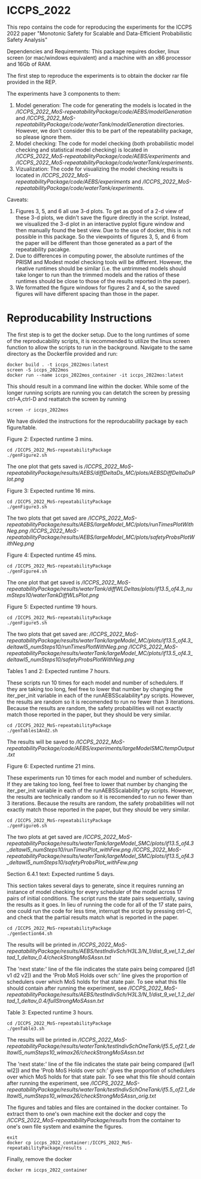# ICCPS_2022


This repo contains the code for reproducing the experiments for the ICCPS 2022 paper "Monotonic Safety for
Scalable and Data-Efficient Probabilistic Safety Analysis"

Dependencies and Requirements: This package requires docker, linux screen (or mac/windows equivalent) and a machine with an x86 processor and 16Gb of RAM.

The first step to reproduce the experiments is to obtain the docker rar file provided in the REP.


The experiments have 3 components to them:
1) Model generation: The code for generating the models is located in the */ICCPS_2022_MoS-repeatabilityPackage/code/AEBS/modelGeneration* and */ICCPS_2022_MoS-repeatabilityPackage/code/waterTank/modelGeneration* directories. However, we don't consider this to be part of the repeatability package, so please ignore them.
2) Model checking: The code for model checking (both probabilistic model checking and statistical model checking) is located in */ICCPS_2022_MoS-repeatabilityPackage/code/AEBS/experiments* and */ICCPS_2022_MoS-repeatabilityPackage/code/waterTank/experiments*.
3) Vizualization: The code for visualizing the model checking results is located in */ICCPS_2022_MoS-repeatabilityPackage/code/AEBS/experiments* and */ICCPS_2022_MoS-repeatabilityPackage/code/waterTank/experiments*.



Caveats: 
1) Figures 3, 5, and 6 all use 3-d plots. To get as good of a 2-d view of these 3-d plots, we didn't save the figure directly in the script. Instead, we visualized the 3-d plot in an interactive pyplot figure window and then manually found the best view. Due to the use of docker, this is not possible in this package. So the viewpoints of figures 3, 5, and 6 from the paper will be different than those generated as a part of the repeatability pacakge.
2) Due to differences in computing power, the absolute runtimes of the PRISM and Modest model checking tools will be different. However, the rleative runtimes should be similar (i.e. the untrimmed models should take longer to run than the trimmed models and the ratios of these runtimes should be close to those of the results reported in the paper).
3) We formatted the figure windows for figures 2 and 4, so the saved figures will have different spacing than those in the paper.


# Reproducability Instructions

The first step is to get the docker setup. Due to the long runtimes of some of the reproducability scripts, it is recommended to utilize the linux screen function to allow the scripts to run in the background. Navigate to the same directory as the Dockerfile provided and run:

```
docker build . -t iccps_2022mos:latest
screen -S iccps_2022mos
docker run --name iccps_2022mos_container -it iccps_2022mos:latest
```

This should result in a command line within the docker. While some of the longer running scripts are running you can detatch the screen by pressing ctrl-A,ctrl-D and reattatch the screen by running

```
screen -r iccps_2022mos
```

We have divided the instructions for the reproducability package by each figure/table.

Figure 2: Expected runtime 3 mins.

```
cd /ICCPS_2022_MoS-repeatabilityPackage
./genFigure2.sh
```

The one plot that gets saved is
*/ICCPS_2022_MoS-repeatabilityPackage/results/AEBS/diffDeltaDs_MC/plots/AEBSDiffDeltaDsPlot.png*


Figure 3: Expected runtime 16 mins.

```
cd /ICCPS_2022_MoS-repeatabilityPackage
./genFigure3.sh
```
The two plots that get saved are
*/ICCPS_2022_MoS-repeatabilityPackage/results/AEBS/largeModel_MC/plots/runTimesPlotWithNeg.png*
*/ICCPS_2022_MoS-repeatabilityPackage/results/AEBS/largeModel_MC/plots/safetyProbsPlotWithNeg.png*

Figure 4: Expected runtime 45 mins.

```
cd /ICCPS_2022_MoS-repeatabilityPackage
./genFigure4.sh
```
The one plot that get saved is
*/ICCPS_2022_MoS-repeatabilityPackage/results/waterTank/diffWLDeltas/plots/if13.5_of4.3_numSteps10/waterTankDiffWLsPlot.png*


Figure 5: Expected runtime 19 hours.

```
cd /ICCPS_2022_MoS-repeatabilityPackage
./genFigure5.sh
```
The two plots that get saved are:
*/ICCPS_2022_MoS-repeatabilityPackage/results/waterTank/largeModel_MC/plots/if13.5_of4.3_deltawl5_numSteps10/runTimesPlotWithNeg.png*
*/ICCPS_2022_MoS-repeatabilityPackage/results/waterTank/largeModel_MC/plots/if13.5_of4.3_deltawl5_numSteps10/safetyProbsPlotWithNeg.png*

Tables 1 and 2: Expected runtime 7 hours.

These scripts run 10 times for each model and number of schedulers. If they are taking too long, feel free to lower that number by changing the iter_per_init variable in each of the runAEBSScalability*.py scripts. However, the results are random so it is recomended to run no fewer than 3 iterations. Because the results are random, the safety probabilities will not exactly match those reported in the paper, but they should be very similar.
```
cd /ICCPS_2022_MoS-repeatabilityPackage
./genTables1And2.sh
```
The results will be saved to
*/ICCPS_2022_MoS-repeatabilityPackage/code/AEBS/experiments/largeModelSMC/tempOutput.txt*

Figure 6: Expected runtime 21 mins.

These experiments run 10 times for each model and number of schedulers. If they are taking too long, feel free to lower that number by changing the iter_per_init variable in each of the runAEBSScalability*.py scripts. However, the results are technically random so it is recomended to run no fewer than 3 iterations. Because the results are random, the safety probabilities will not exactly match those reported in the paper, but they should be very similar.
```
cd /ICCPS_2022_MoS-repeatabilityPackage
./genFigure6.sh
```
The two plots at get saved are
*/ICCPS_2022_MoS-repeatabilityPackage/results/waterTank/largeModel_SMC/plots/if13.5_of4.3_deltawl5_numSteps10/runTimesPlot_withFew.png*
*/ICCPS_2022_MoS-repeatabilityPackage/results/waterTank/largeModel_SMC/plots/if13.5_of4.3_deltawl5_numSteps10/safetyProbsPlot_withFew.png*

Section 6.4.1 text: Expected runtime 5 days.

This section takes several days to generate, since it requires running an instance of model checking for every scheduler of the model across 17 pairs of initial conditions. The script runs the state pairs sequentially, saving the results as it goes. In lieu of running the code for all of the 17 state pairs, one could run the code for less time, interrupt the srcipt by pressing ctrl-C, and check that the partial results match what is reported in the paper. 
```
cd /ICCPS_2022_MoS-repeatabilityPackage
./genSection64.sh
```
The results will be printed in 
*/ICCPS_2022_MoS-repeatabilityPackage/results/AEBS/testIndivSch/H3L3/N_1/dist_9_vel_1.2_deltad_1_deltav_0.4/checkStrongMoSAssn.txt*

The 'next state:' line of the file indicates the state pairs being compared ([d1 v1 d2 v2]) and the 'Prob MoS Holds over sch:' line gives the proportion of schedulers over which MoS holds for that state pair. To see what this file should contain after running the experiment, see
*/ICCPS_2022_MoS-repeatabilityPackage/results/AEBS/testIndivSch/H3L3/N_1/dist_9_vel_1.2_deltad_1_deltav_0.4/fullStrongMoSAssn.txt*


Table 3: Expected runtime 3 hours.

```
cd /ICCPS_2022_MoS-repeatabilityPackage
./genTable3.sh
```
The results will be printed in */ICCPS_2022_MoS-repeatabilityPackage/results/waterTank/testIndivSchOneTank/if5.5_of2.1_deltawl5_numSteps10_wlmax26/checkStrongMoSAssn.txt*

The 'next state:' line of the file indicates the state pair being compared ([wl1 wl2]) and the 'Prob MoS Holds over sch:' gives the proportion of schedulers over which MoS holds for that state pair. To see what this file should contain after running the experiment, see */ICCPS_2022_MoS-repeatabilityPackage/results/waterTank/testIndivSchOneTank/if5.5_of2.1_deltawl5_numSteps10_wlmax26/checkStrongMoSAssn_orig.txt*


The figures and tables and files are contained in the docker container. To extract them to one's own machine exit the docker and copy the */ICCPS_2022_MoS-repeatabilityPackage/results* from the container to one's own file system and examine the figures.

```
exit
docker cp iccps_2022_container:/ICCPS_2022_MoS-repeatabilityPackage/results .
```

Finally, remove the docker

```
docker rm iccps_2022_container
```

